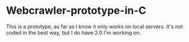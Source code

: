 # Webcrawler-prototype-in-C

This is a prototype, as far as I know it only works on local servers. It's not coded in the best way, but I do have 2.0 I'm working on.
